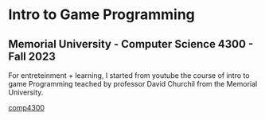 # Intro to Game Programming
## Memorial University - Computer Science 4300 - Fall 2023

For entreteinment + learning, I started from youtube the course of intro to game Programming
teached by professor David Churchil from the Memorial University.


[comp4300](https://www.youtube.com/playlist?list=PL_xRyXins84_Jf-aCh7chj47HR4oZLPwK)
